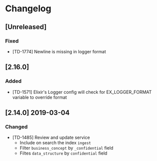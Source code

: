 # Changelog

## [Unreleased]

### Fixed

- [TD-1774] Newline is missing in logger format

## [2.16.0]

### Added

- [TD-1571] Elixir's Logger config will check for EX_LOGGER_FORMAT variable to override format

## [2.14.0] 2019-03-04

### Changed

- [TD-1485] Review and update service
    - Include on search the index `ingest`
    - Filter `business_concept` by `_confidential` field
    - Filtes `data_structure` by `confidential` field